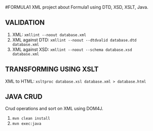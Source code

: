 #FORMULA1
XML project about Formula1 using DTD, XSD, XSLT, Java.
## VALIDATION
1) XML: ``` xmllint --noout database.xml ```
2) XML against DTD: ``` xmllint --noout --dtdvalid database.dtd database.xml ```
3) XML against XSD: ``` xmllint --noout --schema database.xsd database.xml ```
## TRANSFORMING USING XSLT
XML to HTML: ``` xsltproc database.xsl database.xml > database.html ```
## JAVA CRUD
Crud operations and sort on XML using DOM4J.
1) ``` mvn clean install ```
2) ``` mvn exec:java ```